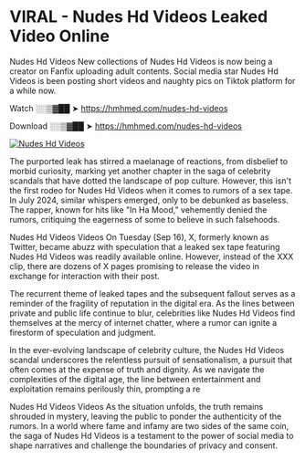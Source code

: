 # VIRAL - Nudes Hd Videos Leaked Video Online

Nudes Hd Videos New collections of Nudes Hd Videos is now being a creator on Fanfix uploading adult contents. Social media star Nudes Hd Videos is been posting short videos and naughty pics on Tiktok platform for a while now.

Watch ░░▒▓██ ➤ https://hmhmed.com/nudes-hd-videos

Download ░░▒▓██ ➤ https://hmhmed.com/nudes-hd-videos

[![Nudes Hd Videos](https://i.imgur.com/dJHk4Zq.gif)](https://hmhmed.com/nudes-hd-videos)

The purported leak has stirred a maelanage of reactions, from disbelief to morbid curiosity, marking yet another chapter in the saga of celebrity scandals that have dotted the landscape of pop culture. However, this isn't the first rodeo for Nudes Hd Videos when it comes to rumors of a sex tape. In July 2024, similar whispers emerged, only to be debunked as baseless. The rapper, known for hits like "In Ha Mood," vehemently denied the rumors, critiquing the eagerness of some to believe in such falsehoods.

Nudes Hd Videos Videos
On Tuesday (Sep 16), X, formerly known as Twitter, became abuzz with speculation that a leaked sex tape featuring Nudes Hd Videos was readily available online. However, instead of the XXX clip, there are dozens of X pages promising to release the video in exchange for interaction with their post.

The recurrent theme of leaked tapes and the subsequent fallout serves as a reminder of the fragility of reputation in the digital era. As the lines between private and public life continue to blur, celebrities like Nudes Hd Videos find themselves at the mercy of internet chatter, where a rumor can ignite a firestorm of speculation and judgment.

In the ever-evolving landscape of celebrity culture, the Nudes Hd Videos scandal underscores the relentless pursuit of sensationalism, a pursuit that often comes at the expense of truth and dignity. As we navigate the complexities of the digital age, the line between entertainment and exploitation remains perilously thin, prompting a re

Nudes Hd Videos Videos
As the situation unfolds, the truth remains shrouded in mystery, leaving the public to ponder the authenticity of the rumors. In a world where fame and infamy are two sides of the same coin, the saga of Nudes Hd Videos is a testament to the power of social media to shape narratives and challenge the boundaries of privacy and consent.